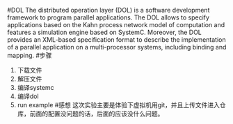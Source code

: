 #DOL
The distributed operation layer (DOL) is a software development framework to program parallel applications. The DOL allows to specify applications based on the Kahn process network model of computation and features a simulation engine based on SystemC. Moreover, the DOL provides an XML-based specification format to describe the implementation of a parallel application on a multi-processor systems, including binding and mapping.
#步骤
1. 下载文件
2. 解压文件
3. 编译systemc
4. 编译dol
5. run example
#感想
这次实验主要是体验下虚拟机用git，并且上传文件进入仓库，前面的配置没问题的话，后面的应该没什么问题。